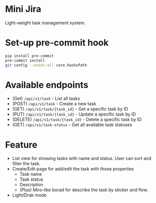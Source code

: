 # Mini Jira

Light-weight task management system.

# Set-up pre-commit hook

```sh
pip install pre-commit
pre-commit install
git config --unset-all core.hooksPath
```

# Available endpoints
- (Get) `/api/v1/task` - List all tasks
- (POST) `/api/v1/task` - Create a new task
- (GET) `/api/v1/task/{task_id}` - Get a specific task by ID
- (PUT) `/api/v1/task/{task_id}` - Update a specific task by ID
- (DELETE) `/api/v1/task/{task_id}` - Delete a specific task by ID
- (GET) `/api/v1/task-status` - Get all available task statuses

# Feature

- List view for showing tasks with name and status. User can sort and filter the task.
- Create/Edit page for add/edit the task with those properties
  - Task name
  - Task status
  - Description
  - (Plus) Miro-like borad for describe the task by sticker and flow.
- Light/Drak mode
